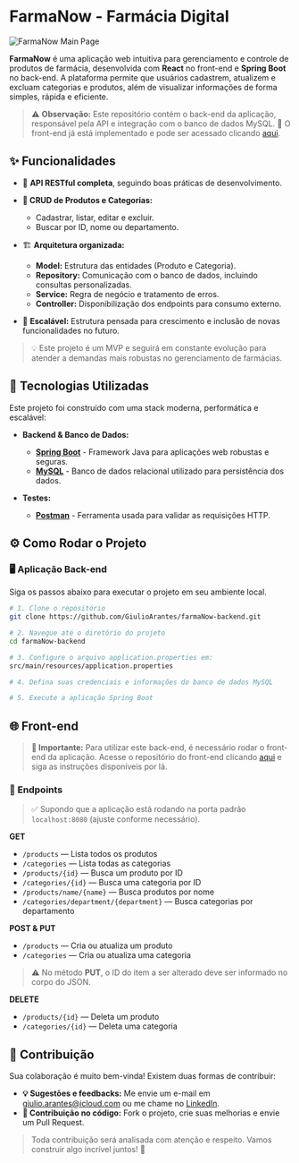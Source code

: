 # FarmaNow - Farmácia Digital

![FarmaNow Main Page](https://i.postimg.cc/SxrWPh4Y/FarmaNow.png)

**FarmaNow** é uma aplicação web intuitiva para gerenciamento e controle de produtos de farmácia, desenvolvida com **React** no front-end e **Spring Boot** no back-end. A plataforma permite que usuários cadastrem, atualizem e excluam categorias e produtos, além de visualizar informações de forma simples, rápida e eficiente.
>⚠️ **Observação:** Este repositório contém o back-end da aplicação, responsável pela API e integração com o banco de dados MySQL.
>🔗 O front-end já está implementado e pode ser acessado clicando [aqui](https://github.com/GiulioArantes/farmanow).

## ✨ Funcionalidades

* 🔗 **API RESTful completa**, seguindo boas práticas de desenvolvimento.
* **🔎 CRUD de Produtos e Categorias:**
    * Cadastrar, listar, editar e excluir.
    * Buscar por ID, nome ou departamento.

*  🏗️ **Arquitetura organizada:**
    * **Model:** Estrutura das entidades (Produto e Categoria).
    * **Repository:** Comunicação com o banco de dados, incluindo consultas personalizadas.
    * **Service:** Regra de negócio e tratamento de erros.
    * **Controller:** Disponibilização dos endpoints para consumo externo.
*  🚀 **Escalável:** Estrutura pensada para crescimento e inclusão de novas funcionalidades no futuro.
> 💡 Este projeto é um MVP e seguirá em constante evolução para atender a demandas mais robustas no gerenciamento de farmácias.

## 🚀 Tecnologias Utilizadas

Este projeto foi construído com uma stack moderna, performática e escalável:

* **Backend & Banco de Dados:**
    * [**Spring Boot**](https://spring.io/projects/spring-boot) - Framework Java para aplicações web robustas e seguras.
    * [**MySQL**](https://www.mysql.com/) - Banco de dados relacional utilizado para persistência dos dados.

* **Testes:**
    * [**Postman**](https://www.postman.com/) - Ferramenta usada para validar as requisições HTTP.

## ⚙️ Como Rodar o Projeto

### 🖥️ Aplicação Back-end

Siga os passos abaixo para executar o projeto em seu ambiente local.

```bash
# 1. Clone o repositório
git clone https://github.com/GiulioArantes/farmaNow-backend.git

# 2. Navegue até o diretório do projeto
cd farmaNow-backend

# 3. Configure o arquivo application.properties em:
src/main/resources/application.properties

# 4. Defina suas credenciais e informações do banco de dados MySQL

# 5. Execute a aplicação Spring Boot
```

## 🌐 Front-end

> **🔗 Importante:** Para utilizar este back-end, é necessário rodar o front-end da aplicação.
> Acesse o repositório do front-end clicando [aqui](https://github.com/GiulioArantes/farmanow) e siga as instruções disponíveis por lá.

### 🔗 Endpoints

> ✅ Supondo que a aplicação está rodando na porta padrão `localhost:8080` (ajuste conforme necessário).

**GET**
* `/products` — Lista todos os produtos
* `/categories` — Lista todas as categorias
* `/products/{id}` — Busca um produto por ID
* `/categories/{id}` — Busca uma categoria por ID
* `/products/name/{name}` — Busca produtos por nome
* `/categories/department/{department}` — Busca categorias por departamento

**POST & PUT**
*  `/products` — Cria ou atualiza um produto
*  `/categories` — Cria ou atualiza uma categoria

> ⚠️ No método **PUT**, o ID do item a ser alterado deve ser informado no corpo do JSON.

**DELETE**
* `/products/{id}` — Deleta um produto
* `/categories/{id}` — Deleta uma categoria

## 🤝 Contribuição

Sua colaboração é muito bem-vinda! Existem duas formas de contribuir:

* **💡 Sugestões e feedbacks:** Me envie um e-mail em [giulio.arantes@icloud.com](giulio.arantes@icloud.com) ou me chame no [LinkedIn](https://www.linkedin.com/in/giulio-arantes/).
* **🔧 Contribuição no código:** Fork o projeto, crie suas melhorias e envie um Pull Request.

> Toda contribuição será analisada com atenção e respeito. Vamos construir algo incrível juntos! 💙
